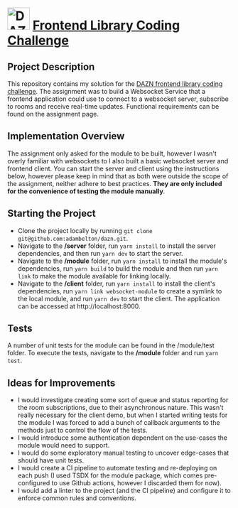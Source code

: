 # <img src="https://www.dazn.com/favicon.svg" alt="DAZN" width=50> [Frontend Library Coding Challenge](https://gist.github.com/simontabor/b728c9852ea898af98b61e9b79fe0b40)

## Project Description

This repository contains my solution for the [DAZN frontend library coding challenge](https://gist.github.com/simontabor/b728c9852ea898af98b61e9b79fe0b40). The assignment was to build a Websocket Service that a frontend application could use to connect to a websocket server, subscribe to rooms and receive real-time updates. Functional requirements can be found on the assignment page.

## Implementation Overview

The assignment only asked for the module to be built, however I wasn't overly familiar with websockets to I also built a basic websocket server and frontend client. You can start the server and client using the instructions below, however please keep in mind that as both were outside the scope of the assignment, neither adhere to best practices. **They are only included for the convenience of testing the module manually**.

## Starting the Project

-   Clone the project locally by running `git clone git@github.com:adambelton/dazn.git`.
-   Navigate to the **/server** folder, run `yarn install` to install the server dependencies, and then run `yarn dev` to start the server.
-   Navigate to the **/module** folder, run `yarn install` to install the module's dependencies, run `yarn build` to build the module and then run `yarn link` to make the module available for linking locally.
-   Navigate to the **/client** folder, run `yarn install` to install the client's dependencies, run `yarn link websocket-module` to create a symlink to the local module, and run `yarn dev` to start the client. The application can be accessed at http://localhost:8000.

## Tests

A number of unit tests for the module can be found in the /module/test folder. To execute the tests, navigate to the **/module** folder and run `yarn test`.

## Ideas for Improvements

-   I would investigate creating some sort of queue and status reporting for the room subscriptions, due to their asynchronous nature. This wasn't really necessary for the client demo, but when I started writing tests for the module I was forced to add a bunch of callback arguments to the methods just to control the flow of the tests.
-   I would introduce some authentication dependent on the use-cases the module would need to support.
-   I would do some exploratory manual testing to uncover edge-cases that should have unit tests.
-   I would create a CI pipeline to automate testing and re-deploying on each push (I used TSDX for the module package, which comes pre-configured to use Github actions, however I discarded them for now).
-   I would add a linter to the project (and the CI pipeline) and configure it to enforce common rules and conventions.
